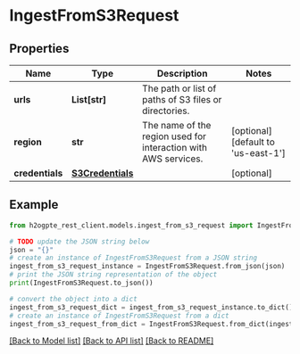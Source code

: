# IngestFromS3Request


## Properties

Name | Type | Description | Notes
------------ | ------------- | ------------- | -------------
**urls** | **List[str]** | The path or list of paths of S3 files or directories. | 
**region** | **str** | The name of the region used for interaction with AWS services. | [optional] [default to 'us-east-1']
**credentials** | [**S3Credentials**](S3Credentials.md) |  | [optional] 

## Example

```python
from h2ogpte_rest_client.models.ingest_from_s3_request import IngestFromS3Request

# TODO update the JSON string below
json = "{}"
# create an instance of IngestFromS3Request from a JSON string
ingest_from_s3_request_instance = IngestFromS3Request.from_json(json)
# print the JSON string representation of the object
print(IngestFromS3Request.to_json())

# convert the object into a dict
ingest_from_s3_request_dict = ingest_from_s3_request_instance.to_dict()
# create an instance of IngestFromS3Request from a dict
ingest_from_s3_request_from_dict = IngestFromS3Request.from_dict(ingest_from_s3_request_dict)
```
[[Back to Model list]](../README.md#documentation-for-models) [[Back to API list]](../README.md#documentation-for-api-endpoints) [[Back to README]](../README.md)


